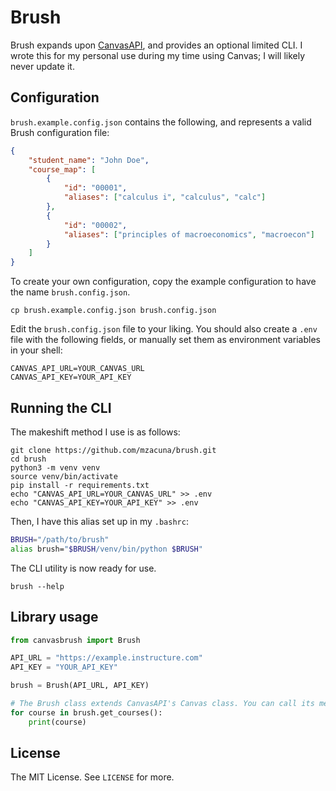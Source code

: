 # Brush

Brush expands upon [CanvasAPI](https://github.com/ucfopen/canvasapi), and
provides an optional limited CLI. I wrote this for my personal use during my
time using Canvas; I will likely never update it.

## Configuration

`brush.example.config.json` contains the following, and represents a valid Brush
configuration file:

```json
{
    "student_name": "John Doe",
    "course_map": [
        {
            "id": "00001",
            "aliases": ["calculus i", "calculus", "calc"]
        },
        {
            "id": "00002",
            "aliases": ["principles of macroeconomics", "macroecon"]
        }
    ]
}
```

To create your own configuration, copy the example configuration to have the
name `brush.config.json`.

```
cp brush.example.config.json brush.config.json
```

Edit the `brush.config.json` file to your liking. You should also create a
`.env` file with the following fields, or manually set them as environment
variables in your shell:

```
CANVAS_API_URL=YOUR_CANVAS_URL
CANVAS_API_KEY=YOUR_API_KEY
```

## Running the CLI

The makeshift method I use is as follows:

```
git clone https://github.com/mzacuna/brush.git
cd brush
python3 -m venv venv
source venv/bin/activate
pip install -r requirements.txt
echo "CANVAS_API_URL=YOUR_CANVAS_URL" >> .env
echo "CANVAS_API_KEY=YOUR_API_KEY" >> .env
```

Then, I have this alias set up in my `.bashrc`:

```bash
BRUSH="/path/to/brush"
alias brush="$BRUSH/venv/bin/python $BRUSH"
```

The CLI utility is now ready for use.

```
brush --help
```

## Library usage

```python
from canvasbrush import Brush

API_URL = "https://example.instructure.com"
API_KEY = "YOUR_API_KEY"

brush = Brush(API_URL, API_KEY)

# The Brush class extends CanvasAPI's Canvas class. You can call its methods:
for course in brush.get_courses():
    print(course)
```

## License

The MIT License. See `LICENSE` for more.
